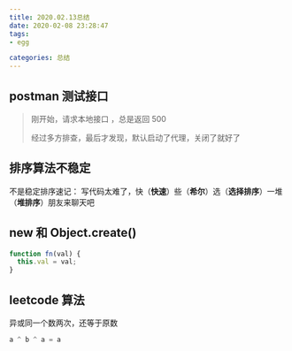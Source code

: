 ```yaml
---
title: 2020.02.13总结
date: 2020-02-08 23:28:47
tags:
- egg

categories: 总结
---
```




<!-- more -->



## postman 测试接口

> 刚开始，请求本地接口 ，总是返回 500
>
> 经过多方排查，最后才发现，默认启动了代理，关闭了就好了

## 排序算法不稳定

不是稳定排序速记： 写代码太难了，快（**快速**）些（**希尔**）选（**选择排序**）一堆（**堆排序**）朋友来聊天吧

## new 和 Object.create()

```js
function fn(val) {
  this.val = val;
}

```



## leetcode 算法

异或同一个数两次，还等于原数

```js
a ^ b ^ a = a
```

